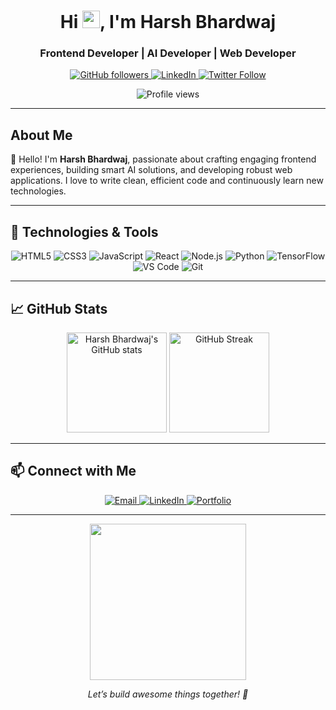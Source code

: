 <h1 align="center">Hi <img src="https://github.com/harshsfd/harshsfd/blob/main/icons/hi.gif" width="28px"/>, I'm Harsh Bhardwaj</h1>
<h3 align="center">Frontend Developer | AI Developer | Web Developer</h3>

<p align="center">
  <a href="https://github.com/harshsfd" target="_blank">
    <img src="https://img.shields.io/github/followers/harshsfd?label=Follow&style=social" alt="GitHub followers"/>
  </a>
  <a href="https://linkedin.com/in/harshsfd" target="_blank">
    <img src="https://img.shields.io/badge/LinkedIn-HarshB-blue?style=for-the-badge&logo=linkedin&logoColor=white" alt="LinkedIn"/>
  </a>
  <a href="https://twitter.com/harshbhardwaj" target="_blank">
    <img src="https://img.shields.io/twitter/follow/harshbhardwaj?style=social" alt="Twitter Follow"/>
  </a>
</p>

<p align="center">
  <img src="https://komarev.com/ghpvc/?username=harshbhardwaj&style=flat-square&color=blue" alt="Profile views" />
</p>

---

## About Me

👋 Hello! I'm **Harsh Bhardwaj**, passionate about crafting engaging frontend experiences, building smart AI solutions, and developing robust web applications. I love to write clean, efficient code and continuously learn new technologies.

---

## 🔧 Technologies & Tools

<div align="center">

<img alt="HTML5" src="https://img.shields.io/badge/HTML5-E34F26?style=for-the-badge&logo=html5&logoColor=white" />
<img alt="CSS3" src="https://img.shields.io/badge/CSS3-1572B6?style=for-the-badge&logo=css3&logoColor=white" />
<img alt="JavaScript" src="https://img.shields.io/badge/JavaScript-F7DF1E?style=for-the-badge&logo=javascript&logoColor=black" />
<img alt="React" src="https://img.shields.io/badge/React-20232A?style=for-the-badge&logo=react&logoColor=61DAFB" />
<img alt="Node.js" src="https://img.shields.io/badge/Node.js-339933?style=for-the-badge&logo=node-dot-js&logoColor=white" />
<img alt="Python" src="https://img.shields.io/badge/Python-3776AB?style=for-the-badge&logo=python&logoColor=white" />
<img alt="TensorFlow" src="https://img.shields.io/badge/TensorFlow-FF6F00?style=for-the-badge&logo=tensorflow&logoColor=white" />
<img alt="VS Code" src="https://img.shields.io/badge/VS_Code-007ACC?style=for-the-badge&logo=visual-studio-code&logoColor=white" />
<img alt="Git" src="https://img.shields.io/badge/Git-F05032?style=for-the-badge&logo=git&logoColor=white" />

</div>

---

## 📈 GitHub Stats

<p align="center">
  <img height="160em" src="https://github-readme-stats.vercel.app/api?username=harshbhardwaj&show_icons=true&theme=radical&count_private=true" alt="Harsh Bhardwaj's GitHub stats" />
  <img height="160em" src="https://github-readme-streak-stats.herokuapp.com/?user=harshbhardwaj&theme=radical" alt="GitHub Streak" />
</p>

---

## 📫 Connect with Me

<p align="center">
  <a href="mailto:harshbhardwajsfd@gmail.com">
    <img src="https://img.shields.io/badge/Email-D14836?style=for-the-badge&logo=gmail&logoColor=white" alt="Email" />
  </a>
  <a href="https://linkedin.com/in/harshsfd">
    <img src="https://img.shields.io/badge/LinkedIn-HarshB-blue?style=for-the-badge&logo=linkedin&logoColor=white" alt="LinkedIn" />
  </a>
  <a href="https://harshbhardwaj-portfolio.vercel.app/" target="_blank">
    <img src="https://img.shields.io/badge/Portfolio-000000?style=for-the-badge&logo=AboutMe&logoColor=white" alt="Portfolio" />
  </a>
</p>

---

<div align="center">
  <img src="https://media.giphy.com/media/3o7TKtnuHOHHUjR38Y/giphy.gif" width="250" />
</div>

<p align="center"><em>Let’s build awesome things together! 🚀</em></p>
